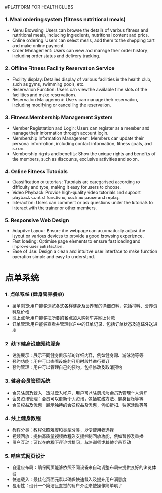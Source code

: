 #PLATFORM FOR HEALTH CLUBS
 
### 1. Meal ordering system (fitness nutritional meals)
- Menu Browsing: Users can browse the details of various fitness and nutritional meals, including ingredients, nutritional content and price.
- Online ordering: Users can select meals, add them to the shopping cart and make online payment.
- Order Management: Users can view and manage their order history, including order status and delivery tracking.

### 2. Offline Fitness Facility Reservation Service
- Facility display: Detailed display of various facilities in the health club, such as gyms, swimming pools, etc.
- Reservation Function: Users can view the available time slots of the facilities and make reservations.
- Reservation Management: Users can manage their reservation, including modifying or cancelling the reservation.

### 3. Fitness Membership Management System
- Member Registration and Login: Users can register as a member and manage their information through account login.
- Membership Information Management: Members can update their personal information, including contact information, fitness goals, and so on.
- Membership rights and benefits: Show the unique rights and benefits of the members, such as discounts, exclusive activities and so on.

### 4. Online Fitness Tutorials
- Classification of tutorials: Tutorials are categorised according to difficulty and type, making it easy for users to choose.
- Video Playback: Provide high-quality video tutorials and support playback control functions, such as pause and replay.
- Interaction: Users can comment or ask questions under the tutorials to interact with the trainer or other members.

### 5. Responsive Web Design
- Adaptive Layout: Ensure the webpage can automatically adjust the layout on various devices to provide a good browsing experience.
- Fast loading: Optimise page elements to ensure fast loading and improve user satisfaction.
- Ease of Use: Design a clean and intuitive user interface to make function operation simple and easy to understand.

# 点单系统
### 1. 点单系统 (健身营养餐单)
- 菜单浏览:用户能够浏览各式各样健身及营养餐的详细资料，包括材料、营养资料及价格
- 网上点单:用户能够把所要的餐点加入购物车并网上付款
- 订单管理:用户能够查看并管理帐户中的订单记录，包括订单状态及追踪外送进度

### 2. 线下健身设施预约服务
- 设施展示：展示不同健身俱乐部的详细内容，例如健身房、游泳池等等
- 预约功能：用户可以查看设施的可用时段并进行预订
- 预约管理：用户可以管理自己的预约，包括修改及取消预约

### 3. 健身会员管理系统
- 会员注册及登入：透过登入帐户，用户可以注册成为会员及管理个人资讯
- 会员资讯管理：会员可以更新个人资讯，包括联络方法、健身目标等等
- 会员权益及优惠：展示独特的会员权益及优惠，例如折扣、独家活动等等

### 4. 线上健身教程
- 教程分类：教程依照难度和类型分类，以便使用者选择
- 视频回放：提供高质量视频教程及支援控制回放功能，例如暂停及重播
- 用户互动：可以在教程下评论或提问，与培训师或其他会员互动

### 5. 响应式网页设计
- 自适应布局：确保网页能够依照不同设备来自动调整布局来提供良好的浏览体验
- 快速载入：最佳化页面元素以确保快速载入及提升用户满意度
- 易用性：设计一个简洁且直觉的用户介面来使操作简单明了
